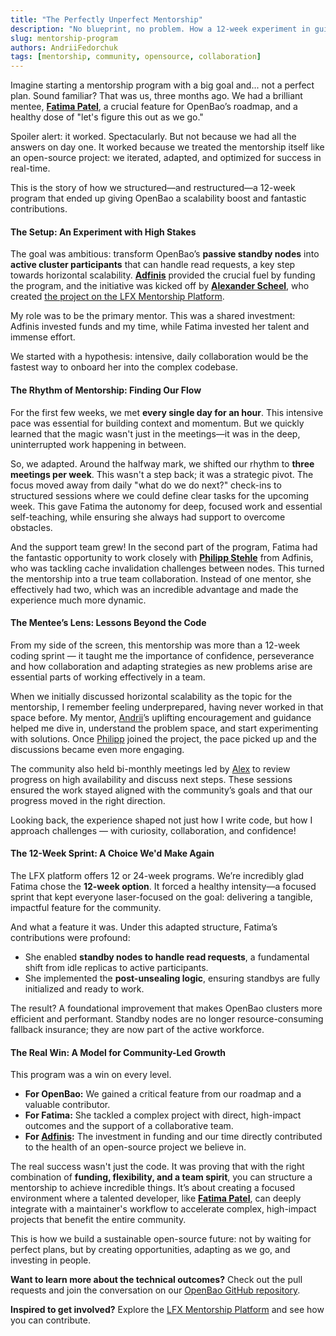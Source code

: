 ```yaml
---
title: "The Perfectly Unperfect Mentorship"
description: "No blueprint, no problem. How a 12-week experiment in guided chaos delivered a performance breakthrough."
slug: mentorship-program
authors: AndriiFedorchuk
tags: [mentorship, community, opensource, collaboration]
---
```


Imagine starting a mentorship program with a big goal and... not a perfect plan. Sound familiar? That was us, three months ago. We had a brilliant mentee, [**Fatima Patel**](https://github.com/fatima2003), a crucial feature for OpenBao’s roadmap, and a healthy dose of "let's figure this out as we go."

Spoiler alert: it worked. Spectacularly. But not because we had all the answers on day one. It worked because we treated the mentorship itself like an open-source project: we iterated, adapted, and optimized for success in real-time.

This is the story of how we structured—and restructured—a 12-week program that ended up giving OpenBao a scalability boost and fantastic contributions.

#### **The Setup: An Experiment with High Stakes**

The goal was ambitious: transform OpenBao’s **passive standby nodes** into **active cluster participants** that can handle read requests, a key step towards horizontal scalability. [**Adfinis**](https://www.adfinis.com/) provided the crucial fuel by funding the program, and the initiative was kicked off by [**Alexander Scheel**](https://github.com/cipherboy), who created [the project on the LFX Mentorship Platform](https://mentorship.lfx.linuxfoundation.org/project/d419da30-b718-435d-8673-6c1260307339).

My role was to be the primary mentor. This was a shared investment: Adfinis invested funds and my time, while Fatima invested her talent and immense effort.

We started with a hypothesis: intensive, daily collaboration would be the fastest way to onboard her into the complex codebase.

#### **The Rhythm of Mentorship: Finding Our Flow**

For the first few weeks, we met **every single day for an hour**. This intensive pace was essential for building context and momentum. But we quickly learned that the magic wasn't just in the meetings—it was in the deep, uninterrupted work happening in between.

So, we adapted. Around the halfway mark, we shifted our rhythm to **three meetings per week**. This wasn't a step back; it was a strategic pivot. The focus moved away from daily "what do we do next?" check-ins to structured sessions where we could define clear tasks for the upcoming week. This gave Fatima the autonomy for deep, focused work and essential self-teaching, while ensuring she always had support to overcome obstacles.

And the support team grew! In the second part of the program, Fatima had the fantastic opportunity to work closely with [**Philipp Stehle**](https://github.com/phil9909) from Adfinis, who was tackling cache invalidation challenges between nodes. This turned the mentorship into a true team collaboration. Instead of one mentor, she effectively had two, which was an incredible advantage and made the experience much more dynamic.
#### **The Mentee’s Lens: Lessons Beyond the Code**

From my side of the screen, this mentorship was more than a 12-week coding sprint — it taught me the importance of confidence, perseverance and how collaboration and adapting strategies as new problems arise are essential parts of working effectively in a team.

When we initially discussed horizontal scalability as the topic for the mentorship, I remember feeling underprepared, having never worked in that space before. My mentor, [Andrii](https://github.com/driif)’s uplifting encouragement and guidance helped me dive in, understand the problem space, and start experimenting with solutions. Once [Philipp](https://github.com/phil9909) joined the project, the pace picked up and the discussions became even more engaging.

The community also held bi-monthly meetings led by [Alex](https://github.com/cipherboy) to review progress on high availability and discuss next steps. These sessions ensured the work stayed aligned with the community’s goals and that our progress moved in the right direction.

Looking back, the experience shaped not just how I write code, but how I approach challenges — with curiosity, collaboration, and confidence!

#### **The 12-Week Sprint: A Choice We'd Make Again**

The LFX platform offers 12 or 24-week programs. We’re incredibly glad Fatima chose the **12-week option**. It forced a healthy intensity—a focused sprint that kept everyone laser-focused on the goal: delivering a tangible, impactful feature for the community.

And what a feature it was. Under this adapted structure, Fatima’s contributions were profound:
*   She enabled **standby nodes to handle read requests**, a fundamental shift from idle replicas to active participants.
*   She implemented the **post-unsealing logic**, ensuring standbys are fully initialized and ready to work.

The result? A foundational improvement that makes OpenBao clusters more efficient and performant. Standby nodes are no longer resource-consuming fallback insurance; they are now part of the active workforce.

#### **The Real Win: A Model for Community-Led Growth**

This program was a win on every level.
*   **For OpenBao:** We gained a critical feature from our roadmap and a valuable contributor.
*   **For Fatima:** She tackled a complex project with direct, high-impact outcomes and the support of a collaborative team.
*   **For [Adfinis](https://www.adfinis.com/):** The investment in funding and our time directly contributed to the health of an open-source project we believe in.

The real success wasn't just the code. It was proving that with the right combination of **funding, flexibility, and a team spirit**, you can structure a mentorship to achieve incredible things. It’s about creating a focused environment where a talented developer, like [**Fatima Patel**](https://github.com/fatima2003), can deeply integrate with a maintainer's workflow to accelerate complex, high-impact projects that benefit the entire community.

This is how we build a sustainable open-source future: not by waiting for perfect plans, but by creating opportunities, adapting as we go, and investing in people.

**Want to learn more about the technical outcomes?** Check out the pull requests and join the conversation on our [OpenBao GitHub repository](https://github.com/openbao/openbao).

**Inspired to get involved?** Explore the [LFX Mentorship Platform](https://mentorship.lfx.linuxfoundation.org/project/d419da30-b718-435d-8673-6c1260307339) and see how you can contribute.

